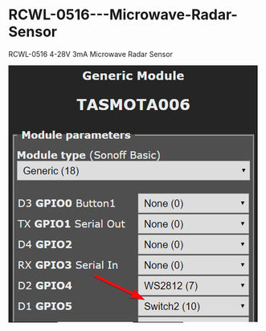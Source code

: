 # RCWL-0516---Microwave-Radar-Sensor
RCWL-0516 4-28V 3mA Microwave Radar Sensor

![Screenshot](1.png)
